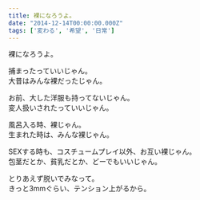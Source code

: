 ```yaml
---
title: 裸になろうよ。
date: "2014-12-14T00:00:00.000Z"
tags: ['変わる', '希望', '日常']
---
```


裸になろうよ。

捕まったっていいじゃん。  
大昔はみんな裸だったじゃん。

お前、大した洋服も持ってないじゃん。  
変人扱いされたっていいじゃん。

風呂入る時、裸じゃん。  
生まれた時は、みんな裸じゃん。

SEXする時も、コスチュームプレイ以外、お互い裸じゃん。  
包茎だとか、貧乳だとか、どーでもいいじゃん。

とりあえず脱いでみなって。  
きっと3mmぐらい、テンション上がるから。
